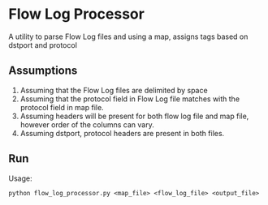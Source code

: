 # Flow Log Processor

A utility to parse Flow Log files and using a map, assigns tags based on dstport and protocol

## Assumptions
1. Assuming that the Flow Log files are delimited by space
2. Assuming that the protocol field in Flow Log file matches with the protocol field in map file.
3. Assuming headers will be present for both flow log file and map file, however order of the columns can vary.
4. Assuming dstport, protocol headers are present in both files.


## Run

Usage: 
```commandline
python flow_log_processor.py <map_file> <flow_log_file> <output_file>
```
